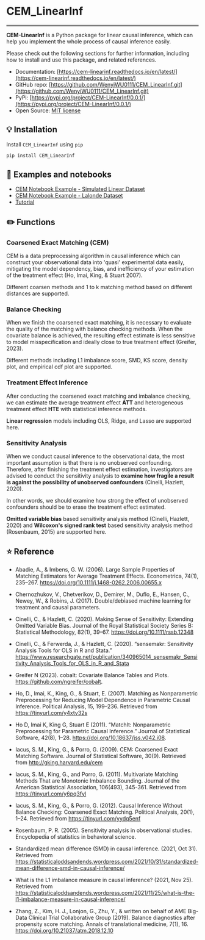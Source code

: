 # CEM_LinearInf

<div style="border-top: 4px solid gray;"></div>


**CEM-LinearInf** is a Python package for linear causal inference, which can help you implement the whole process of causal inference easily.

Please check out the following sections for further information, including how to install and use this package, and related references.

- Documentation: [https://cem-linearinf.readthedocs.io/en/latest/](https://cem-linearinf.readthedocs.io/en/latest/)
- GitHub repo: [https://github.com/WenyiWU0111/CEM_LinearInf.git](https://github.com/WenyiWU0111/CEM_LinearInf.git)
- PyPi: [https://pypi.org/project/CEM-LinearInf/0.0.1/](https://pypi.org/project/CEM-LinearInf/0.0.1/)
- Open Source: [MIT license](https://opensource.org/licenses/MIT)

## 💡 Installation

Install `CEM_LinearInf` using ``pip``

```bash
pip install CEM_LinearInf
```


## 📖 Examples and notebooks

- [CEM Notebook Example - Simulated Linear Dataset](CEM_Notebook_Example_Lalonde_Dataset.ipynb)
- [CEM Notebook Example - Lalonde Dataset](CEM_Notebook_Example_Lalonde_Dataset.ipynb)
- [Tutorial](https://cem-linearinf.readthedocs.io/en/latest/tutorial.html)

## ✏️ Functions

### Coarsened Exact Matching (CEM)

   CEM is a data preprocessing algorithm in causal inference which can construct your observational data into 'quasi' experimental data easily, mitigating the model dependency, bias, and inefficiency of your estimation of the treatment effect (Ho, Imai, King, & Stuart 2007).
   
   Different coarsen methods and 1 to k matching method based on different distances are supported.

### Balance Checking

   When we finish the coarsened exact matching, it is necessary to evaluate the quality of the matching with balance checking methods. When the covariate balance is achieved, the resulting effect estimate is less sensitive to model misspecification and ideally close to true treatment effect (Greifer, 2023).  

   Different methods including L1 imbalance score, SMD, KS score, density plot, and empirical cdf plot are supported.

### Treatment Effect Inference

   After conducting the coarsened exact matching and imbalance checking, we can estimate the average treatment effect **ATT** and heterogeneous treatment effect **HTE** with statistical inference methods.

   **Linear regression** models including OLS, Ridge, and Lasso are supported here.

### Sensitivity Analysis

   When we conduct causal inference to the observational data, the most important assumption is that there is no unobserved confounding. Therefore, after finishing the treatment effect estimation, investigators are advised to conduct the sensitivity analysis to **examine how fragile a result is against the possibility of unobserved confounders** (Cinelli, Hazlett, 2020).  
   
   In other words, we should examine how strong the effect of unobserved confounders should be to erase the treatment effect estimated.
   
   **Omitted variable bias** based sensitivity analysis method (Cinelli, Hazlett, 2020) and **Wilcoxon's  signed rank test** based sensitivity analysis method (Rosenbaum, 2015) are supported here.


## ⭐️ Reference

- Abadie, A., & Imbens, G. W. (2006). Large Sample Properties of Matching Estimators for Average Treatment Effects. Econometrica, 74(1), 235–267. https://doi.org/10.1111/j.1468-0262.2006.00655.x

-  Chernozhukov, V., Chetverikov, D., Demirer, M., Duflo, E., Hansen, C., Newey, W., & Robins, J. (2017). Double/debiased machine learning for treatment and causal parameters.

-  Cinelli, C., & Hazlett, C. (2020). Making Sense of Sensitivity: Extending Omitted Variable Bias. Journal of the Royal Statistical Society Series B: Statistical Methodology, 82(1), 39–67. https://doi.org/10.1111/rssb.12348

-  Cinelli, C., & Ferwerda, J., & Hazlett, C. (2020). “sensemakr: Sensitivity Analysis Tools for OLS in R and Stata.” https://www.researchgate.net/publication/340965014_sensemakr_Sensitivity_Analysis_Tools_for_OLS_in_R_and_Stata

-  Greifer N (2023). cobalt: Covariate Balance Tables and Plots. https://github.com/ngreifer/cobalt.

-  Ho, D., Imai, K., King, G., & Stuart, E. (2007). Matching as Nonparametric Preprocessing for Reducing Model Dependence in Parametric Causal Inference. Political Analysis, 15, 199–236. Retrieved from https://tinyurl.com/y4xtv32s

-  Ho D, Imai K, King G, Stuart E (2011). “MatchIt: Nonparametric Preprocessing for Parametric Causal Inference.” Journal of Statistical Software, 42(8), 1–28. https://doi.org/10.18637/jss.v042.i08.

-  Iacus, S. M., King, G., & Porro, G. (2009). CEM: Coarsened Exact Matching Software. Journal of Statistical Software, 30(9). Retrieved from http://gking.harvard.edu/cem

-  Iacus, S. M., King, G., and Porro, G. (2011). Multivariate Matching Methods That are Monotonic Imbalance Bounding. Journal of the American Statistical Association, 106(493), 345-361. Retrieved from https://tinyurl.com/y6pq3fyl

-  Iacus, S. M., King, G., & Porro, G. (2012). Causal Inference Without Balance Checking: Coarsened Exact Matching. Political Analysis, 20(1), 1–24. Retrieved from https://tinyurl.com/yydq5enf

-  Rosenbaum, P. R. (2005). Sensitivity analysis in observational studies. Encyclopedia of statistics in behavioral science.

-  Standardized mean difference (SMD) in causal inference. (2021, Oct 31). Retrieved from https://statisticaloddsandends.wordpress.com/2021/10/31/standardized-mean-difference-smd-in-causal-inference/

-  What is the L1 imbalance measure in causal inference? (2021, Nov 25). Retrieved from https://statisticaloddsandends.wordpress.com/2021/11/25/what-is-the-l1-imbalance-measure-in-causal-inference/

-  Zhang, Z., Kim, H. J., Lonjon, G., Zhu, Y., & written on behalf of AME Big-Data Clinical Trial Collaborative Group (2019). Balance diagnostics after propensity score matching. Annals of translational medicine, 7(1), 16. https://doi.org/10.21037/atm.2018.12.10
